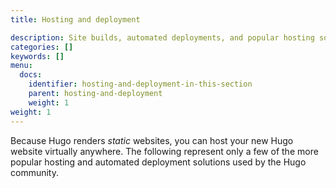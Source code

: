 ```yaml
---
title: Hosting and deployment

description: Site builds, automated deployments, and popular hosting solutions.
categories: []
keywords: []
menu:
  docs:
    identifier: hosting-and-deployment-in-this-section
    parent: hosting-and-deployment
    weight: 1
weight: 1
---
```


Because Hugo renders *static* websites, you can host your new Hugo website virtually anywhere. The following represent only a few of the more popular hosting and automated deployment solutions used by the Hugo community.
